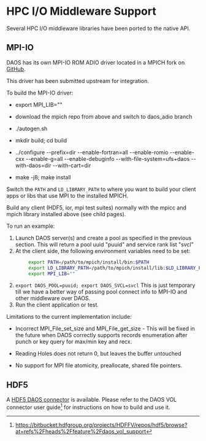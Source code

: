 # HPC I/O Middleware Support

Several HPC I/O middleware libraries have been ported to the native API.

## MPI-IO

DAOS has its own MPI-IO ROM ADIO driver located in a MPICH fork on
[GitHub](https://github.com/daos-stack/mpich).

This driver has been submitted upstream for integration.

To build the MPI-IO driver:

-   export MPI_LIB=""

-   download the mpich repo from above and switch to daos_adio branch

-   ./autogen.sh

-   mkdir build; cd build

-   ../configure --prefix=dir --enable-fortran=all --enable-romio
    --enable-cxx --enable-g=all --enable-debuginfo
    --with-file-system=ufs+daos --with-daos=dir --with-cart=dir

-   make -j8; make install

Switch the `PATH` and `LD_LIBRARY_PATH` to where you want to build your client
apps or libs that use MPI to the installed MPICH.

Build any client (HDF5, ior, mpi test suites) normally with the mpicc and mpich
library installed above (see child pages).

To run an example:

1. Launch DAOS server(s) and create a pool as specified in the previous section.
   This will return a pool uuid "puuid" and service rank list "svcl"
2.   At the client side, the following environment variables need to be set:

```bash
        export PATH=/path/to/mpich/install/bin:$PATH
        export LD_LIBRARY_PATH=/path/to/mpich/install/lib:$LD_LIBRARY_PATH
        export MPI_LIB=""
```
2.  `export DAOS_POOL=puuid; export DAOS_SVCL=svcl`
    This is just temporary till we have a better way of passing pool
    connect info to MPI-IO and other middleware over DAOS.
3.  Run the client application or test.

Limitations to the current implementation include:

-   Incorrect MPI_File_set_size and MPI_File_get_size - This will be fixed in
    the future when DAOS correctly supports records enumeration after punch or
    key query for max/min key and recx.

-   Reading Holes does not return 0, but leaves the buffer untouched

-   No support for MPI file atomicity, preallocate, shared file pointers.

## HDF5

A [HDF5 DAOS connector](https://bitbucket.hdfgroup.org/projects/HDFFV/repos/hdf5/browse?at=refs%2Fheads%2Ffeature%2Fdaos_vol_support)
is available. Please refer to the DAOS VOL connector user guide[^3] for
instructions on how to build and use it.

[^3]: https://bitbucket.hdfgroup.org/projects/HDFFV/repos/hdf5/browse?at=refs%2Fheads%2Ffeature%2Fdaos_vol_support
